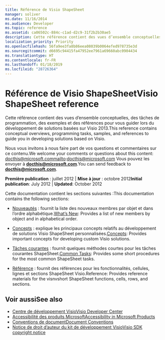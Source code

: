 ```yaml
---
title: Référence de Visio ShapeSheet
manager: soliver
ms.date: 11/16/2014
ms.audience: Developer
ms.topic: reference
ms.assetid: ca06502c-884c-c1ad-d2c9-31f2b2b30ae5
description: Cette référence contient des vues d’ensemble conceptuelles, des tâches de programmation, des exemples et des références pour vous guider lors du développement de solutions basées sur Visio 2013.
localization_priority: Priority
ms.openlocfilehash: 56fa9ee3fa8b86eea08039b0064efed978735e3d
ms.sourcegitcommit: d6695c94415fa47952ee7961a69660abc0904434
ms.translationtype: HT
ms.contentlocale: fr-FR
ms.lasthandoff: 01/18/2019
ms.locfileid: "28726364"
---
```

# <a name="visio-shapesheet-reference"></a><span data-ttu-id="7a420-103">Référence de Visio ShapeSheet</span><span class="sxs-lookup"><span data-stu-id="7a420-103">Visio ShapeSheet reference</span></span>

<span data-ttu-id="7a420-104">Cette référence contient des vues d’ensemble conceptuelles, des tâches de programmation, des exemples et des références pour vous guider lors du développement de solutions basées sur Visio 2013.</span><span class="sxs-lookup"><span data-stu-id="7a420-104">This reference contains conceptual overviews, programming tasks, samples, and references to guide you in developing solutions based on Visio.</span></span>
  
<span data-ttu-id="7a420-105">Nous vous invitons à nous faire part de vos questions et commentaires sur ce contenu.</span><span class="sxs-lookup"><span data-stu-id="7a420-105">We welcome your comments or questions about this content: docthis@microsoft.commailto:docthis@microsoft.com</span></span> <span data-ttu-id="7a420-106">Vous pouvez les envoyer à **[docthis@microsoft.com](mailto:docthis@microsoft.com)**.</span><span class="sxs-lookup"><span data-stu-id="7a420-106">You can send feedback to **[docthis@microsoft.com](mailto:docthis@microsoft.com)**.</span></span> 
  
 <span data-ttu-id="7a420-107">**Première publication** : juillet 2012 | **Mise à jour** : octobre 2012</span><span class="sxs-lookup"><span data-stu-id="7a420-107">**Initial publication**: July 2012 | **Updated**: October 2012</span></span>
  
<span data-ttu-id="7a420-108">Cette documentation contient les sections suivantes :</span><span class="sxs-lookup"><span data-stu-id="7a420-108">This documentation contains the following sections:</span></span>
  
- <span data-ttu-id="7a420-109">[Nouveautés](what-s-new-for-visio-shapesheet-developers.md) : fournit la liste des nouveaux membres par objet et dans l’ordre alphabétique.</span><span class="sxs-lookup"><span data-stu-id="7a420-109">[What’s New](what-s-new-for-visio-shapesheet-developers.md): Provides a list of new members by object and in alphabetical order.</span></span>
    
- <span data-ttu-id="7a420-110">[Concepts](concepts-visio-shapesheet.md) : explique les principaux concepts relatifs au développement de solutions Visio ShapeSheet personnalisées.</span><span class="sxs-lookup"><span data-stu-id="7a420-110">[Concepts](concepts-visio-shapesheet.md): Provides important concepts for developing custom Visio solutions.</span></span>
    
- <span data-ttu-id="7a420-111">[Tâches courantes](common-tasks-visio-shapesheet.md) : fournit quelques méthodes courtes pour les tâches courantes ShapeSheet.</span><span class="sxs-lookup"><span data-stu-id="7a420-111">[Common Tasks](common-tasks-visio-shapesheet.md): Provides some short procedures for the most common ShapeSheet tasks.</span></span>
    
- <span data-ttu-id="7a420-112">[Référence](reference-visio-shapesheet.md) : fournit des références pour les fonctionnalités, cellules, lignes et sections ShapeSheet Visio.</span><span class="sxs-lookup"><span data-stu-id="7a420-112">Reference: Provides reference materials for the visnvshort ShapeSheet functions, cells, rows, and sections.</span></span>
    
## <a name="see-also"></a><span data-ttu-id="7a420-113">Voir aussi</span><span class="sxs-lookup"><span data-stu-id="7a420-113">See also</span></span>

- [<span data-ttu-id="7a420-114">Centre de développement Visio</span><span class="sxs-lookup"><span data-stu-id="7a420-114">Visio Developer Center</span></span>](https://msdn.microsoft.com/office/aa905478.aspx)    
- [<span data-ttu-id="7a420-115">Accessibilité des produits Microsoft</span><span class="sxs-lookup"><span data-stu-id="7a420-115">Accessibility in Microsoft Products</span></span>](https://www.microsoft.com/enable/products/default.aspx)    
- [<span data-ttu-id="7a420-116">Conventions de document</span><span class="sxs-lookup"><span data-stu-id="7a420-116">Document Conventions</span></span>](https://msdn.microsoft.com/office/aa905365.aspx)   
- [<span data-ttu-id="7a420-117">Notice de droit d’auteur du kit de développement Visio</span><span class="sxs-lookup"><span data-stu-id="7a420-117">Visio SDK copyright notice</span></span>](visio-sdk-copyright-notice.md)

    

